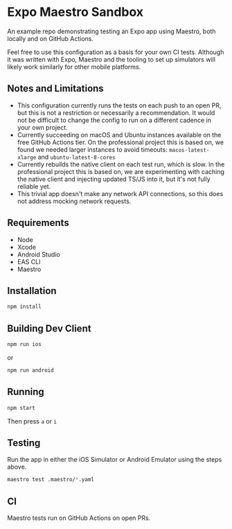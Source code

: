 # Expo Maestro Sandbox

An example repo demonstrating testing an Expo app using Maestro, both locally and on GitHub Actions.

Feel free to use this configuration as a basis for your own CI tests. Although it was written with Expo, Maestro and the tooling to set up simulators will likely work similarly for other mobile platforms.

## Notes and Limitations

- This configuration currently runs the tests on each push to an open PR, but this is not a restriction or necessarily a recommendation. It would not be difficult to change the config to run on a different cadence in your own project.
- Currently succeeding on macOS and Ubuntu instances available on the free GitHub Actions tier. On the professional project this is based on, we found we needed larger instances to avoid timeouts: `macos-latest-xlarge` and `ubuntu-latest-8-cores`
- Currently rebuilds the native client on each test run, which is slow. In the professional project this is based on, we are experimenting with caching the native client and injecting updated TS/JS into it, but it's not fully reliable yet.
- This trivial app doesn't make any network API connections, so this does not address mocking network requests.

## Requirements

- Node
- Xcode
- Android Studio
- EAS CLI
- Maestro

## Installation

```bash
npm install
```

## Building Dev Client

```bash
npm run ios
```

or

```bash
npm run android
```

## Running

```bash
npm start
```

Then press `a` or `i`

## Testing

Run the app in either the iOS Simulator or Android Emulator using the steps above.

```bash
maestro test .maestro/*.yaml
```

## CI

Maestro tests run on GitHub Actions on open PRs.
